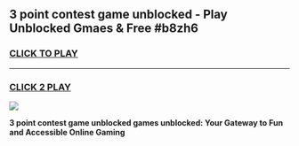 
## 3 point contest game unblocked - Play Unblocked Gmaes & Free #b8zh6
<h3>
<a href="https://premium.freeplayer.one?title=3_point_contest_game_unblocked&ref=03M">CLICK TO PLAY</a></h3>
<hr>

<h3>
<a href="https://premium.freeplayer.one?title=3_point_contest_game_unblocked&ref=03M">CLICK 2 PLAY</a>
  
</h3>

<a href="https://premium.freeplayer.one?title=3_point_contest_game_unblocked&ref=03M"><img src="https://clearcache.store/games.png"></a>


**3 point contest game unblocked games unblocked: Your Gateway to Fun and Accessible Online Gaming**
